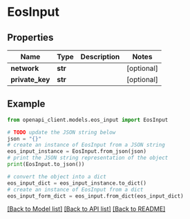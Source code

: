 # EosInput


## Properties

Name | Type | Description | Notes
------------ | ------------- | ------------- | -------------
**network** | **str** |  | [optional] 
**private_key** | **str** |  | [optional] 

## Example

```python
from openapi_client.models.eos_input import EosInput

# TODO update the JSON string below
json = "{}"
# create an instance of EosInput from a JSON string
eos_input_instance = EosInput.from_json(json)
# print the JSON string representation of the object
print(EosInput.to_json())

# convert the object into a dict
eos_input_dict = eos_input_instance.to_dict()
# create an instance of EosInput from a dict
eos_input_form_dict = eos_input.from_dict(eos_input_dict)
```
[[Back to Model list]](../README.md#documentation-for-models) [[Back to API list]](../README.md#documentation-for-api-endpoints) [[Back to README]](../README.md)


